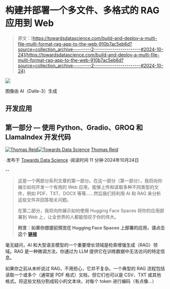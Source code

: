 # 构建并部署一个多文件、多格式的 RAG 应用到 Web

> 原文：[https://towardsdatascience.com/build-and-deploy-a-multi-file-multi-format-rag-app-to-the-web-910b7ac5eb6d?source=collection_archive---------2-----------------------#2024-10-24](https://towardsdatascience.com/build-and-deploy-a-multi-file-multi-format-rag-app-to-the-web-910b7ac5eb6d?source=collection_archive---------2-----------------------#2024-10-24)

![](../Images/73c107381cbd02c4aa7182ffb023d1ed.png)

图像由 AI（Dalle-3）生成

## 开发应用

## 第一部分 — 使用 Python、Gradio、GROQ 和 LlamaIndex 开发代码

[](https://medium.com/@thomas_reid?source=post_page---byline--910b7ac5eb6d--------------------------------)[![Thomas Reid](../Images/c1b4e5f577272633ba07e5dbfd21c02d.png)](https://medium.com/@thomas_reid?source=post_page---byline--910b7ac5eb6d--------------------------------)[](https://towardsdatascience.com/?source=post_page---byline--910b7ac5eb6d--------------------------------)[![Towards Data Science](../Images/a6ff2676ffcc0c7aad8aaf1d79379785.png)](https://towardsdatascience.com/?source=post_page---byline--910b7ac5eb6d--------------------------------) [Thomas Reid](https://medium.com/@thomas_reid?source=post_page---byline--910b7ac5eb6d--------------------------------)

·发布于 [Towards Data Science](https://towardsdatascience.com/?source=post_page---byline--910b7ac5eb6d--------------------------------) ·阅读时间 11 分钟·2024年10月24日

--

> 这是一个两部分系列文章的第一部分。在这一部分（第一部分），我将向你展示如何开发一个有用的 Web 应用，能够上传和读取多种不同类型的文件，例如 PDF、TXT、DOCX 等等……然后我们将利用 AI 和 RAG 来分析这些文件并回答相关问题。
> 
> 在第二部分，我将向你展示如何使用 Hugging Face Spaces 将你的应用部署到 Web 上，让全世界的人都能惊叹于你的伟大。
> 
> **附言：如果你想提前预览在 Hugging Face Spaces 上部署的应用，请点击这个** [**链接**](https://huggingface.co/spaces/taupirho/gradio_multi_file_rag)

毫无疑问，AI 和大型语言模型的一个重要增长领域是检索增强生成（RAG）领域。RAG 是一种微调方法，你通过为 LLM 提供它在训练数据中无法访问的特定信息。

如果你之前从未听说过 RAG，不用担心，它并不复杂。一个典型的 RAG 流程包括读取一个或多个（通常是 PDF 格式）文档，但它们也可以是 CSV、TXT 或其他格式。将这些文档分割成较小的文本块，对每个 token 进行编码（有点像…）
